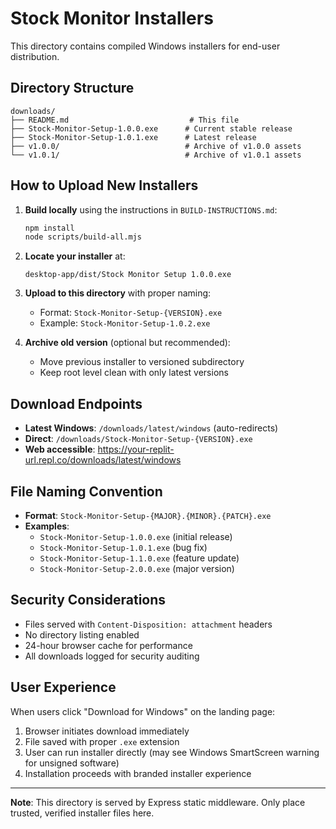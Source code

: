 # Stock Monitor Installers

This directory contains compiled Windows installers for end-user distribution.

## Directory Structure

```
downloads/
├── README.md                           # This file
├── Stock-Monitor-Setup-1.0.0.exe      # Current stable release
├── Stock-Monitor-Setup-1.0.1.exe      # Latest release
├── v1.0.0/                            # Archive of v1.0.0 assets
└── v1.0.1/                            # Archive of v1.0.1 assets
```

## How to Upload New Installers

1. **Build locally** using the instructions in `BUILD-INSTRUCTIONS.md`:
   ```bash
   npm install
   node scripts/build-all.mjs
   ```

2. **Locate your installer** at:
   ```
   desktop-app/dist/Stock Monitor Setup 1.0.0.exe
   ```

3. **Upload to this directory** with proper naming:
   - Format: `Stock-Monitor-Setup-{VERSION}.exe`
   - Example: `Stock-Monitor-Setup-1.0.2.exe`

4. **Archive old version** (optional but recommended):
   - Move previous installer to versioned subdirectory
   - Keep root level clean with only latest versions

## Download Endpoints

- **Latest Windows**: `/downloads/latest/windows` (auto-redirects)
- **Direct**: `/downloads/Stock-Monitor-Setup-{VERSION}.exe`
- **Web accessible**: https://your-replit-url.repl.co/downloads/latest/windows

## File Naming Convention

- **Format**: `Stock-Monitor-Setup-{MAJOR}.{MINOR}.{PATCH}.exe`
- **Examples**:
  - `Stock-Monitor-Setup-1.0.0.exe` (initial release)
  - `Stock-Monitor-Setup-1.0.1.exe` (bug fix)
  - `Stock-Monitor-Setup-1.1.0.exe` (feature update)
  - `Stock-Monitor-Setup-2.0.0.exe` (major version)

## Security Considerations

- Files served with `Content-Disposition: attachment` headers
- No directory listing enabled
- 24-hour browser cache for performance
- All downloads logged for security auditing

## User Experience

When users click "Download for Windows" on the landing page:
1. Browser initiates download immediately
2. File saved with proper `.exe` extension
3. User can run installer directly (may see Windows SmartScreen warning for unsigned software)
4. Installation proceeds with branded installer experience

---

**Note**: This directory is served by Express static middleware. Only place trusted, verified installer files here.